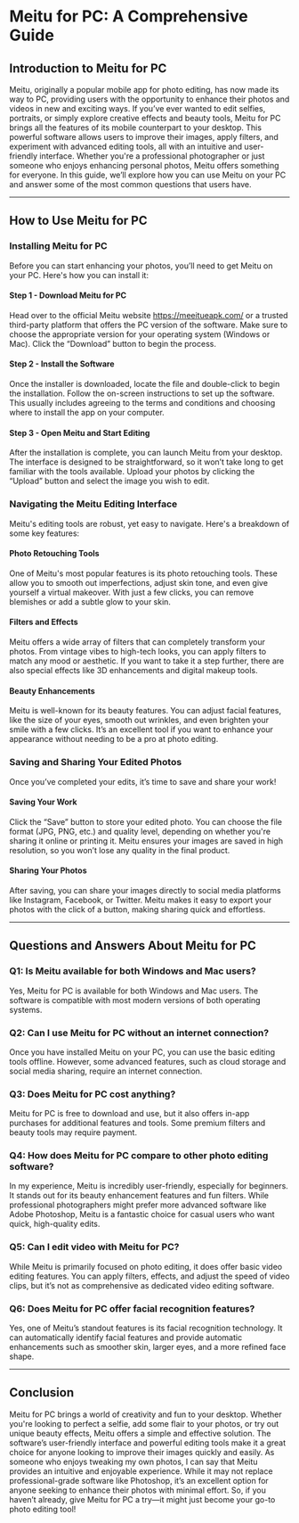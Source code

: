# Meitu for PC: A Comprehensive Guide

## Introduction to Meitu for PC

Meitu, originally a popular mobile app for photo editing, has now made its way to PC, providing users with the opportunity to enhance their photos and videos in new and exciting ways. If you’ve ever wanted to edit selfies, portraits, or simply explore creative effects and beauty tools, Meitu for PC brings all the features of its mobile counterpart to your desktop. This powerful software allows users to improve their images, apply filters, and experiment with advanced editing tools, all with an intuitive and user-friendly interface. Whether you're a professional photographer or just someone who enjoys enhancing personal photos, Meitu offers something for everyone. In this guide, we’ll explore how you can use Meitu on your PC and answer some of the most common questions that users have.

---

## How to Use Meitu for PC

### Installing Meitu for PC

Before you can start enhancing your photos, you’ll need to get Meitu on your PC. Here's how you can install it:

#### Step 1 - Download Meitu for PC
Head over to the official Meitu website https://meeitueapk.com/ or a trusted third-party platform that offers the PC version of the software. Make sure to choose the appropriate version for your operating system (Windows or Mac). Click the “Download” button to begin the process.

#### Step 2 - Install the Software
Once the installer is downloaded, locate the file and double-click to begin the installation. Follow the on-screen instructions to set up the software. This usually includes agreeing to the terms and conditions and choosing where to install the app on your computer.

#### Step 3 - Open Meitu and Start Editing
After the installation is complete, you can launch Meitu from your desktop. The interface is designed to be straightforward, so it won’t take long to get familiar with the tools available. Upload your photos by clicking the “Upload” button and select the image you wish to edit.

### Navigating the Meitu Editing Interface

Meitu's editing tools are robust, yet easy to navigate. Here's a breakdown of some key features:

#### Photo Retouching Tools
One of Meitu's most popular features is its photo retouching tools. These allow you to smooth out imperfections, adjust skin tone, and even give yourself a virtual makeover. With just a few clicks, you can remove blemishes or add a subtle glow to your skin.

#### Filters and Effects
Meitu offers a wide array of filters that can completely transform your photos. From vintage vibes to high-tech looks, you can apply filters to match any mood or aesthetic. If you want to take it a step further, there are also special effects like 3D enhancements and digital makeup tools.

#### Beauty Enhancements
Meitu is well-known for its beauty features. You can adjust facial features, like the size of your eyes, smooth out wrinkles, and even brighten your smile with a few clicks. It’s an excellent tool if you want to enhance your appearance without needing to be a pro at photo editing.

### Saving and Sharing Your Edited Photos

Once you’ve completed your edits, it’s time to save and share your work!

#### Saving Your Work
Click the “Save” button to store your edited photo. You can choose the file format (JPG, PNG, etc.) and quality level, depending on whether you're sharing it online or printing it. Meitu ensures your images are saved in high resolution, so you won’t lose any quality in the final product.

#### Sharing Your Photos
After saving, you can share your images directly to social media platforms like Instagram, Facebook, or Twitter. Meitu makes it easy to export your photos with the click of a button, making sharing quick and effortless.

---

## Questions and Answers About Meitu for PC

### Q1: Is Meitu available for both Windows and Mac users?
Yes, Meitu for PC is available for both Windows and Mac users. The software is compatible with most modern versions of both operating systems.

### Q2: Can I use Meitu for PC without an internet connection?
Once you have installed Meitu on your PC, you can use the basic editing tools offline. However, some advanced features, such as cloud storage and social media sharing, require an internet connection.

### Q3: Does Meitu for PC cost anything?
Meitu for PC is free to download and use, but it also offers in-app purchases for additional features and tools. Some premium filters and beauty tools may require payment.

### Q4: How does Meitu for PC compare to other photo editing software?
In my experience, Meitu is incredibly user-friendly, especially for beginners. It stands out for its beauty enhancement features and fun filters. While professional photographers might prefer more advanced software like Adobe Photoshop, Meitu is a fantastic choice for casual users who want quick, high-quality edits.

### Q5: Can I edit video with Meitu for PC?
While Meitu is primarily focused on photo editing, it does offer basic video editing features. You can apply filters, effects, and adjust the speed of video clips, but it’s not as comprehensive as dedicated video editing software.

### Q6: Does Meitu for PC offer facial recognition features?
Yes, one of Meitu’s standout features is its facial recognition technology. It can automatically identify facial features and provide automatic enhancements such as smoother skin, larger eyes, and a more refined face shape.

---

## Conclusion

Meitu for PC brings a world of creativity and fun to your desktop. Whether you're looking to perfect a selfie, add some flair to your photos, or try out unique beauty effects, Meitu offers a simple and effective solution. The software’s user-friendly interface and powerful editing tools make it a great choice for anyone looking to improve their images quickly and easily. As someone who enjoys tweaking my own photos, I can say that Meitu provides an intuitive and enjoyable experience. While it may not replace professional-grade software like Photoshop, it’s an excellent option for anyone seeking to enhance their photos with minimal effort. So, if you haven’t already, give Meitu for PC a try—it might just become your go-to photo editing tool!
